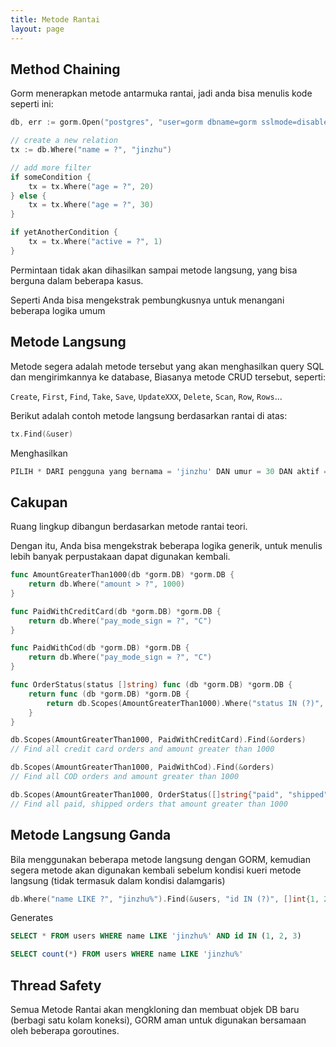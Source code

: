 ```yaml
---
title: Metode Rantai
layout: page
---
```


## Method Chaining

Gorm menerapkan metode antarmuka rantai, jadi anda bisa menulis kode seperti ini:

```go
db, err := gorm.Open("postgres", "user=gorm dbname=gorm sslmode=disable")

// create a new relation
tx := db.Where("name = ?", "jinzhu")

// add more filter
if someCondition {
    tx = tx.Where("age = ?", 20)
} else {
    tx = tx.Where("age = ?", 30)
}

if yetAnotherCondition {
    tx = tx.Where("active = ?", 1)
}
```

Permintaan tidak akan dihasilkan sampai metode langsung, yang bisa berguna dalam beberapa kasus.

Seperti Anda bisa mengekstrak pembungkusnya untuk menangani beberapa logika umum

## Metode Langsung

Metode segera adalah metode tersebut yang akan menghasilkan query SQL dan mengirimkannya ke database, Biasanya metode CRUD tersebut, seperti:

`Create`, `First`, `Find`, `Take`, `Save`, `UpdateXXX`, `Delete`, `Scan`, `Row`, `Rows`...

Berikut adalah contoh metode langsung berdasarkan rantai di atas:

```go
tx.Find(&user)
```

Menghasilkan

```sql
PILIH * DARI pengguna yang bernama = 'jinzhu' DAN umur = 30 DAN aktif = 1;
```

## Cakupan

Ruang lingkup dibangun berdasarkan metode rantai teori.

Dengan itu, Anda bisa mengekstrak beberapa logika generik, untuk menulis lebih banyak perpustakaan dapat digunakan kembali.

```go
func AmountGreaterThan1000(db *gorm.DB) *gorm.DB {
    return db.Where("amount > ?", 1000)
}

func PaidWithCreditCard(db *gorm.DB) *gorm.DB {
    return db.Where("pay_mode_sign = ?", "C")
}

func PaidWithCod(db *gorm.DB) *gorm.DB {
    return db.Where("pay_mode_sign = ?", "C")
}

func OrderStatus(status []string) func (db *gorm.DB) *gorm.DB {
    return func (db *gorm.DB) *gorm.DB {
        return db.Scopes(AmountGreaterThan1000).Where("status IN (?)", status)
    }
}

db.Scopes(AmountGreaterThan1000, PaidWithCreditCard).Find(&orders)
// Find all credit card orders and amount greater than 1000

db.Scopes(AmountGreaterThan1000, PaidWithCod).Find(&orders)
// Find all COD orders and amount greater than 1000

db.Scopes(AmountGreaterThan1000, OrderStatus([]string{"paid", "shipped"})).Find(&orders)
// Find all paid, shipped orders that amount greater than 1000
```

## Metode Langsung Ganda

Bila menggunakan beberapa metode langsung dengan GORM, kemudian segera metode akan digunakan kembali sebelum kondisi kueri metode langsung (tidak termasuk dalam kondisi dalamgaris)

```go
db.Where("name LIKE ?", "jinzhu%").Find(&users, "id IN (?)", []int{1, 2, 3}).Count(&count)
```

Generates

```sql
SELECT * FROM users WHERE name LIKE 'jinzhu%' AND id IN (1, 2, 3)

SELECT count(*) FROM users WHERE name LIKE 'jinzhu%'
```

## Thread Safety

Semua Metode Rantai akan mengkloning dan membuat objek DB baru (berbagi satu kolam koneksi), GORM aman untuk digunakan bersamaan oleh beberapa goroutines.
